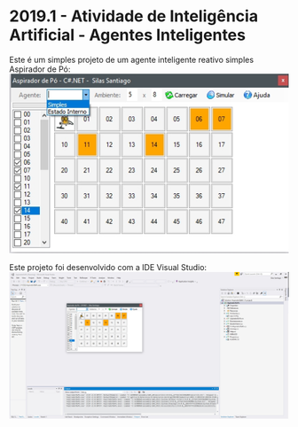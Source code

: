 # 2019.1 - Atividade de Inteligência Artificial - Agentes Inteligentes

Este é um simples projeto de um agente inteligente reativo simples Aspirador de Pó:
<img src="AspiradorDePo.jpg" />

Este projeto foi desenvolvido com a IDE Visual Studio:
<img src="AspiradorDePoVisualStudio.jpg" />
